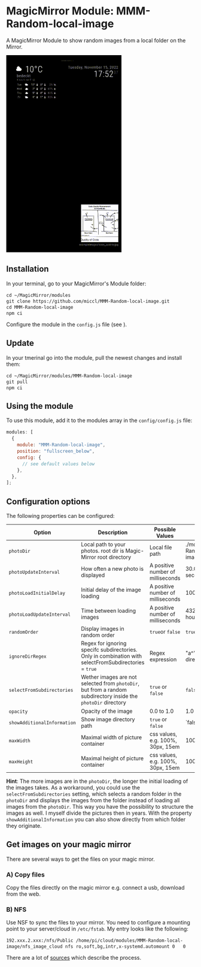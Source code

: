 # MagicMirror Module: MMM-Random-local-image

A MagicMirror Module to show random images from a local folder on the Mirror.

![Screenshot](.github/mmm-random-local-image.gif)

## Installation

In your terminal, go to your MagicMirror's Module folder:

```
cd ~/MagicMirror/modules
git clone https://github.com/miccl/MMM-Random-local-image.git
cd MMM-Random-local-image
npm ci
```

Configure the module in the `config.js` file (see ).

## Update

In your tmerinal go into the module, pull the newest changes and install them:

```
cd ~/MagicMirror/modules/MMM-Random-local-image
git pull
npm ci 
```

## Using the module

To use this module, add it to the modules array in the `config/config.js` file:

```javascript
modules: [
  {
    module: "MMM-Random-local-image",
    position: "fullscreen_below",
    config: {
      // see default values below
    },
  },
];
```

## Configuration options

The following properties can be configured:

| Option                      | Description                                                                                                    | Possible Values                   | Default Value                                   |
|-----------------------------|----------------------------------------------------------------------------------------------------------------|-----------------------------------|-------------------------------------------------|
| `photoDir`                  | Local path to your photos. root dir is Magic-Mirror root directory                                             | Local file path                   | ./modules/MMM-Random-local-image/exampleImages/ |
| `photoUpdateInterval`       | How often a new photo is displayed                                                                             | A positive number of milliseconds | 30.000 (every 30 seconds)                       | |
| `photoLoadInitialDelay`     | Initial delay of the image loading                                                                             | A positive number of milliseconds | 1000 (1 second)                                 |
| `photoLoadUpdateInterval`   | Time between loading images                                                                                    | A positive number of milliseconds | 43200000 (every 12 hours)                       |
| `randomOrder`               | Display images in random order                                                                                 | `true`or `false`                  | `true`                                          |
| `ignoreDirRegex`            | Regex for ignoring specifc subdirectories. Only in combination with selectFromSubdirectories = `true`          | Regex expression                  | "a^" (No ignored directories)                   |
| `selectFromSubdirectories`  | Wether images are not selected from `photoDir`, but from a random subdirectory inside the `photoDir` directory | `true` or `false`                 | `false`                                         |
| `opacity`                   | Opacity of the image                                                                                           | 0.0 to 1.0                        | 1.0                                             |
| `showAdditionalInformation` | Show image directory path                                                                                      | `true` or `false`                 | `false                                          |
| `maxWidth`                  | Maximal width of picture container                                                                             | css values, e.g. 100%, 30px, 15em | 100%                                            |
| `maxHeight`                 | Maximal height of picture container                                                                            | css values, e.g. 100%, 30px, 15em | 100%                                            |

**Hint**: The more images are in the `photoDir`, the longer the initial loading of the images takes. 
As a workaround, you could use the `selectFromSubdirectories` setting, which selects a random folder in the `photoDir` and displays the images from the folder instead of loading all images from the `photoDir`. 
This way you have the possibility to structure the images as well. I myself divide the pictures then in years.
With the property `showAdditionalInformation` you can also show directly from which folder they originate.

## Get images on your magic mirror

There are several ways to get the files on your magic mirror.

### A) Copy files

Copy the files directly on the magic mirror e.g. connect a usb, download from the web.

### B) NFS

Use NSF to sync the files to your mirror. You need to configure a mounting point to your server/cloud in `/etc/fstab`.
My entry looks like the following:

```
192.xxx.2.xxx:/nfs/Public /home/pi/cloud/modules/MMM-Random-local-image/nfs_image_cloud nfs ro,soft,bg,intr,x-systemd.automount 0   0
```

There are a lot of [sources](https://pimylifeup.com/raspberry-pi-nfs-client/) which describe the process.
